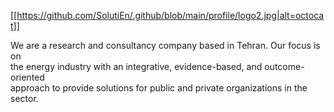 [[https://github.com/SolutiEn/.github/blob/main/profile/logo2.jpg|alt=octocat]]

We are a research and consultancy company based in Tehran. Our focus is on    
the energy industry with an integrative, evidence-based, and outcome-oriented    
approach to provide solutions for public and private organizations in the sector.    
